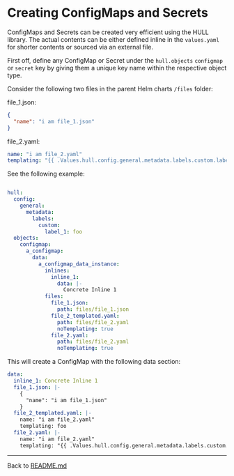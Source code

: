 # Creating ConfigMaps and Secrets

ConfigMaps and Secrets can be created very efficient using the HULL library. The actual contents can be either defined inline in the `values.yaml` for shorter contents or sourced via an external file.

First off, define any ConfigMap or Secret under the `hull.objects` `configmap` or `secret` key by giving them a unique key name within the respective object type.

Consider the following two files in the parent Helm charts `/files` folder:

file_1.json:
```json
{
  "name": "i am file_1.json"
}
```

file_2.yaml:
```yaml
name: "i am file_2.yaml"
templating: "{{ .Values.hull.config.general.metadata.labels.custom.label_1 }}"
```

See the following example:

```yaml

hull:
  config:
    general:
      metadata:
        labels:
          custom:
            label_1: foo
  objects:
    configmap:
      a_configmap:
        data:
          a_configmap_data_instance:
            inlines:
              inline_1:
                data: |-
                  Concrete Inline 1
            files:
              file_1.json:
                path: files/file_1.json
              file_2_templated.yaml:
                path: files/file_2.yaml
                noTemplating: true
              file_2.yaml:
                path: files/file_2.yaml
                noTemplating: true
```

This will create a ConfigMap with the following data section:

```yaml
data:
  inline_1: Concrete Inline 1
  file_1.json: |-
    {
      "name": "i am file_1.json"
    }
  file_2_templated.yaml: |-
    name: "i am file_2.yaml"
    templating: foo
  file_2.yaml: |-
    name: "i am file_2.yaml"
    templating: "{{ .Values.hull.config.general.metadata.labels.custom.label_1 }}"
```

---
Back to [README.md](./../README.md)
